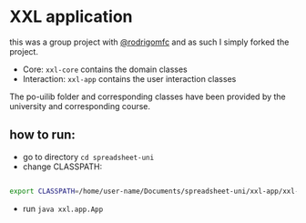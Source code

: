 # XXL application

this was a group project with [@rodrigomfc](https://github.com/rodrigomfc) and as such I simply forked the project.

* Core: `xxl-core` contains the domain classes
* Interaction: `xxl-app` contains the user interaction classes

The po-uilib folder and corresponding classes have been provided by the university and corresponding course.

## how to run:
- go to directory `cd spreadsheet-uni`
- change CLASSPATH:
  <pre>
```bash
export CLASSPATH=/home/user-name/Documents/spreadsheet-uni/xxl-app/xxl-app.jar:/home/user-name/Documents/spreadsheet-uni/xxl-core/xxl-core.jar:/home/user-name/Documents/winfiles/spreadsheet-uni/po-uilib.jar
```
- run `java xxl.app.App`

